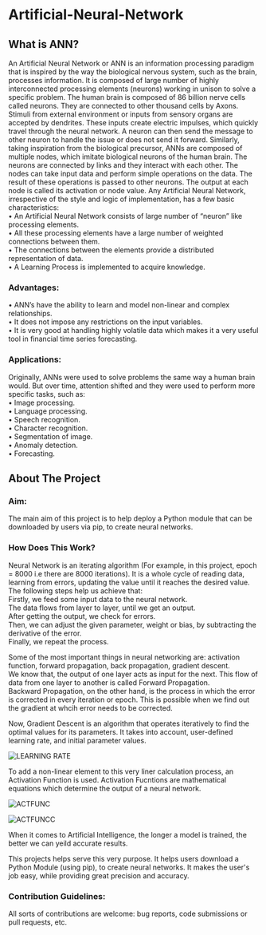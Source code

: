 # Artificial-Neural-Network
## What is ANN?
An Artificial Neural Network or ANN is an information processing paradigm that is inspired by the way the biological nervous system, such as the brain, processes information. It is composed of large number of highly interconnected processing elements (neurons) working in unison to solve a specific problem.
The human brain is composed of 86 billion nerve cells called neurons. They are connected to other thousand cells by Axons. Stimuli from external environment or inputs from sensory organs are accepted by dendrites. These inputs create electric impulses, which quickly travel through the neural network. A neuron can then send the message to other neuron to handle the issue or does not send it forward. Similarly, taking inspiration from the biological precursor, ANNs are composed of multiple nodes, which imitate biological neurons of the human brain. The neurons are connected by links and they interact with each other. The nodes can take input data and perform simple operations on the data. The result of these operations is passed to other neurons. The output at each node is called its activation or node value.
Any Artificial Neural Network, irrespective of the style and logic of implementation, has a few basic characteristics:\
     • An Artificial Neural Network consists of large number of  “neuron” like processing elements.\
     • All these processing elements have a large number of weighted connections between them.\
     • The connections between the elements provide a distributed representation of data.\
     • A Learning Process is implemented to acquire knowledge.

### Advantages:
• ANN’s have the ability to learn and model non-linear and complex relationships.\
• It does not impose any restrictions on the input variables.\
• It is very good at handling highly volatile data which makes it a very useful tool in financial time series forecasting.
    
### Applications:
Originally, ANNs were used to solve problems the same way a human brain would. But over time, attention shifted and they were used to perform more specific tasks, such as:\
      • Image processing.\
      • Language processing.\
      • Speech recognition.\
      • Character recognition.\
      • Segmentation of image.\
      • Anomaly detection.\
      • Forecasting.

## About The Project
### Aim:
The main aim of this project is to help deploy a Python module that can be downloaded by users via pip, to create neural networks.

### How Does This Work?
Neural Network is an iterating algorithm (For example, in this project, epoch = 8000 i.e there are 8000 iterations). It is a whole cycle of reading data, learning from errors, updating the value until it reaches the desired value. The following steps help us achieve that:\
Firstly, we feed some input data to the neural network.\
The data flows from layer to layer, until we get an output.\
After getting the output, we check for errors.\
Then, we can adjust the given parameter, weight or bias, by subtracting the derivative of the error.\
Finally, we repeat the process.

Some of the most important things in neural networking are: activation function, forward propagation, back propagation, gradient descent.\
We know that, the output of one layer acts as input for the next. This flow of data from one layer to another is called Forward Propagation.\
Backward Propagation, on the other hand, is the process in which the error is corrected in every iteration or epoch. This is possible when we find out the gradient at whcih error needs to be corrected.

Now, Gradient Descent is an algorithm that operates iteratively to find the optimal values for its parameters. It takes into account, user-defined learning rate, and initial parameter values.

![LEARNING RATE](https://user-images.githubusercontent.com/66374573/87868501-eb2ac880-c9b3-11ea-8a66-69ed27f746e1.png)

To add a non-linear element to this very liner calculation process, an Activation Function is used. Activation Fucntions are mathematical equations which determine the output of a neural network.

![ACTFUNC](https://user-images.githubusercontent.com/66374573/87868480-94bd8a00-c9b3-11ea-89cb-e4ae8ae18eed.png)

![ACTFUNCC](https://user-images.githubusercontent.com/66374573/87868601-47dab300-c9b5-11ea-945d-efb2794c1c5b.png)

When it comes to Artificial Intelligence, the longer a model is trained, the better we can yeild accurate results.

This projects helps serve this very purpose. It helps users download a Python Module (using pip), to create neural networks. It makes the user's job easy, while providing great precision and accuracy.

### Contribution Guidelines:
All sorts of contributions are welcome: bug reports, code submissions or pull requests, etc.
